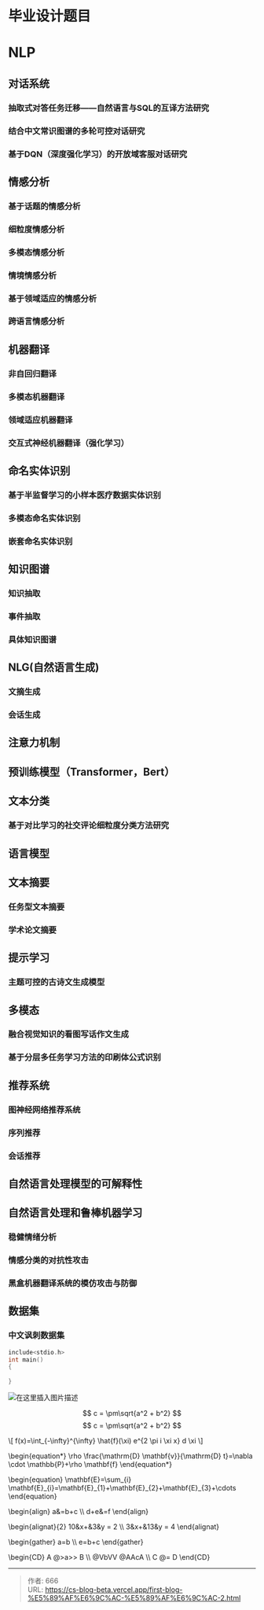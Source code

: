 # 毕业设计题目

 

# NLP

## 对话系统

### 抽取式对答任务迁移——自然语言与SQL的互译方法研究

### 结合中文常识图谱的多轮可控对话研究

### 基于DQN（深度强化学习）的开放域客服对话研究

## 情感分析

### 基于话题的情感分析

### 细粒度情感分析

### 多模态情感分析

### 情境情感分析

### 基于领域适应的情感分析

### 跨语言情感分析

## 机器翻译

### 非自回归翻译

### 多模态机器翻译

### 领域适应机器翻译

### 交互式神经机器翻译（强化学习）

## 命名实体识别

### 基于半监督学习的小样本医疗数据实体识别

### 多模态命名实体识别

### 嵌套命名实体识别

## 知识图谱

### 知识抽取

### 事件抽取

### 具体知识图谱

## NLG(自然语言生成)

### 文摘生成

### 会话生成

## 注意力机制

## 预训练模型（Transformer，Bert）

## 文本分类

### 基于对比学习的社交评论细粒度分类方法研究

## 语言模型

## 文本摘要

### 任务型文本摘要

### 学术论文摘要

## 提示学习

### 主题可控的古诗文生成模型

## 多模态

### 融合视觉知识的看图写话作文生成

### 基于分层多任务学习方法的印刷体公式识别

## 推荐系统

### 图神经网络推荐系统

### **序列推荐**

### **会话推荐**

## 自然语言处理模型的可解释性

## 自然语言处理和鲁棒机器学习

### 稳健情绪分析

### 情感分类的对抗性攻击

### 黑盒机器翻译系统的模仿攻击与防御

## 数据集

### 中文讽刺数据集
```c++
include<stdio.h>
int main()
{
  
}
```
![在这里插入图片描述](https://image-1304916025.cos.ap-nanjing.myqcloud.com/typora-ee0dabe2385b4914a6b3a6cc090cf278.png)

$$ c = \pm\sqrt{a^2 + b^2} $$
$$ c = \pm\sqrt{a^2 + b^2} $$

\\[ f(x)=\int_{-\infty}^{\infty} \hat{f}(\xi) e^{2 \pi i \xi x} d \xi \\]

\begin{equation*}
  \rho \frac{\mathrm{D} \mathbf{v}}{\mathrm{D} t}=\nabla \cdot \mathbb{P}+\rho \mathbf{f}
\end{equation*}

\begin{equation}
  \mathbf{E}=\sum_{i} \mathbf{E}\_{i}=\mathbf{E}\_{1}+\mathbf{E}\_{2}+\mathbf{E}_{3}+\cdots
\end{equation}

\begin{align}
  a&=b+c \\\\
  d+e&=f
\end{align}

\begin{alignat}{2}
   10&x+&3&y = 2 \\\\
   3&x+&13&y = 4
\end{alignat}

\begin{gather}
   a=b \\\\
   e=b+c
\end{gather}

\begin{CD}
   A @>a\>> B \\\\
@VbVV @AAcA \\\\
   C @= D
\end{CD}

---

> 作者: 666  
> URL: https://cs-blog-beta.vercel.app/first-blog-%E5%89%AF%E6%9C%AC-%E5%89%AF%E6%9C%AC-2.html  

